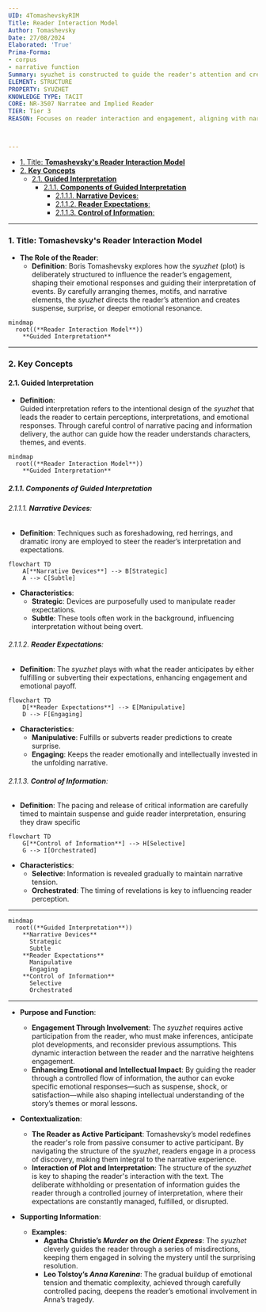 ```yaml
---
UID: 4TomashevskyRIM
Title: Reader Interaction Model
Author: Tomashevsky
Date: 27/08/2024
Elaborated: 'True'
Prima-Forma:
- corpus
- narrative function
Summary: syuzhet is constructed to guide the reader's attention and create specific effects such as suspense, surprise, or emotional engagement.
ELEMENT: STRUCTURE
PROPERTY: SYUZHET
KNOWLEDGE TYPE: TACIT
CORE: NR-3507 Narratee and Implied Reader
TIER: Tier 3
REASON: Focuses on reader interaction and engagement, aligning with narratee and implied reader.



---
```


- [1. Title: **Tomashevsky's Reader Interaction Model**](#1-title-tomashevskys-reader-interaction-model)
- [2. **Key Concepts**](#2-key-concepts)
  - [2.1. **Guided Interpretation**](#21-guided-interpretation)
    - [2.1.1. **Components of Guided Interpretation**](#211-components-of-guided-interpretation)
      - [2.1.1.1. **Narrative Devices**:](#2111-narrative-devices)
      - [2.1.1.2. **Reader Expectations**:](#2112-reader-expectations)
      - [2.1.1.3. **Control of Information**:](#2113-control-of-information)



---
### 1. Title: **Tomashevsky's Reader Interaction Model**

- **The Role of the Reader**:  
  - **Definition**: Boris Tomashevsky explores how the *syuzhet* (plot) is deliberately structured to influence the reader’s engagement, shaping their emotional responses and guiding their interpretation of events. By carefully arranging themes, motifs, and narrative elements, the *syuzhet* directs the reader’s attention and creates suspense, surprise, or deeper emotional resonance.


```mermaid
mindmap
  root((**Reader Interaction Model**))
    **Guided Interpretation**
```



---

### 2. **Key Concepts**

#### 2.1. **Guided Interpretation**

- **Definition**:  
  Guided interpretation refers to the intentional design of the *syuzhet* that leads the reader to certain perceptions, interpretations, and emotional responses. Through careful control of narrative pacing and information delivery, the author can guide how the reader understands characters, themes, and events.


```mermaid
mindmap
  root((**Reader Interaction Model**))
    **Guided Interpretation**
```




##### 2.1.1. **Components of Guided Interpretation**

###### 2.1.1.1. **Narrative Devices**:
  - **Definition**: Techniques such as foreshadowing, red herrings, and dramatic irony are employed to steer the reader’s interpretation and expectations. 

```mermaid
flowchart TD
    A[**Narrative Devices**] --> B[Strategic]
    A --> C[Subtle]
```


  - **Characteristics**:  
    - **Strategic**: Devices are purposefully used to manipulate reader expectations.  
    - **Subtle**: These tools often work in the background, influencing interpretation without being overt.

###### 2.1.1.2. **Reader Expectations**:
  - **Definition**: The *syuzhet* plays with what the reader anticipates by either fulfilling or subverting their expectations, enhancing engagement and emotional payoff. 

```mermaid
flowchart TD
    D[**Reader Expectations**] --> E[Manipulative]
    D --> F[Engaging]
```


  - **Characteristics**:  
    - **Manipulative**: Fulfills or subverts reader predictions to create surprise.  
    - **Engaging**: Keeps the reader emotionally and intellectually invested in the unfolding narrative.

###### 2.1.1.3. **Control of Information**:
  - **Definition**: The pacing and release of critical information are carefully timed to maintain suspense and guide reader interpretation, ensuring they draw specific 

```mermaid
flowchart TD
    G[**Control of Information**] --> H[Selective]
    G --> I[Orchestrated]
```

    
  - **Characteristics**:  
    - **Selective**: Information is revealed gradually to maintain narrative tension.  
    - **Orchestrated**: The timing of revelations is key to influencing reader perception.

---

```mermaid
mindmap
  root((**Guided Interpretation**))
    **Narrative Devices**
      Strategic
      Subtle
    **Reader Expectations**
      Manipulative
      Engaging
    **Control of Information**
      Selective
      Orchestrated

```

---

- **Purpose and Function**:
  - **Engagement Through Involvement**: The *syuzhet* requires active participation from the reader, who must make inferences, anticipate plot developments, and reconsider previous assumptions. This dynamic interaction between the reader and the narrative heightens engagement.  
  - **Enhancing Emotional and Intellectual Impact**: By guiding the reader through a controlled flow of information, the author can evoke specific emotional responses—such as suspense, shock, or satisfaction—while also shaping intellectual understanding of the story’s themes or moral lessons.

- **Contextualization**:
  - **The Reader as Active Participant**: Tomashevsky’s model redefines the reader's role from passive consumer to active participant. By navigating the structure of the *syuzhet*, readers engage in a process of discovery, making them integral to the narrative experience.  
  - **Interaction of Plot and Interpretation**: The structure of the *syuzhet* is key to shaping the reader's interaction with the text. The deliberate withholding or presentation of information guides the reader through a controlled journey of interpretation, where their expectations are constantly managed, fulfilled, or disrupted.

- **Supporting Information**:
  - **Examples**:  
    - **Agatha Christie’s *Murder on the Orient Express***: The *syuzhet* cleverly guides the reader through a series of misdirections, keeping them engaged in solving the mystery until the surprising resolution.  
    - **Leo Tolstoy’s *Anna Karenina***: The gradual buildup of emotional tension and thematic complexity, achieved through carefully controlled pacing, deepens the reader’s emotional involvement in Anna’s tragedy.
